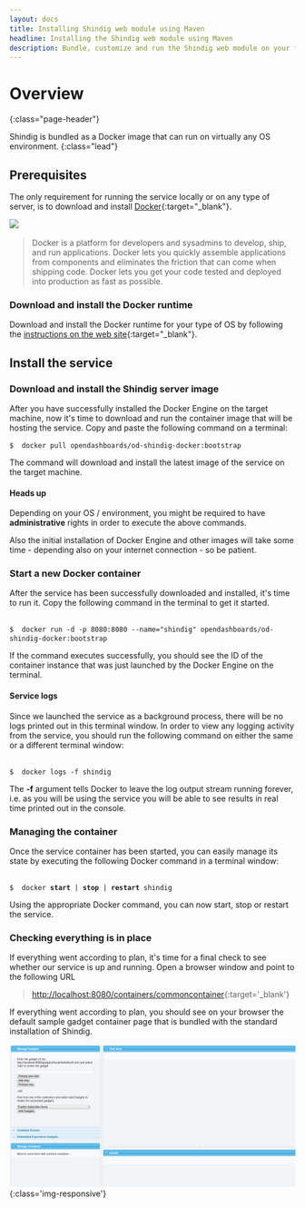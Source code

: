 ```yaml
---
layout: docs
title: Installing Shindig web module using Maven
headline: Installing the Shindig web module using Maven
description: Bundle, customize and run the Shindig web module on your favorite Java web app server
---
```



# Overview
{:class="page-header"}

Shindig is bundled as a Docker image that can run on virtually any OS environment.
{:class="lead"}

## Prerequisites

The only requirement for running the service locally or on any type of server, is to download and install [Docker](http://docker.io){:target="_blank"}.

<img class='img-responsive' src='https://upload.wikimedia.org/wikipedia/commons/7/79/Docker_%28container_engine%29_logo.png'>

> Docker is a platform for developers and sysadmins to develop, ship, and run applications. Docker lets you quickly assemble applications from components and eliminates the friction that can come when shipping code. Docker lets you get your code tested and deployed into production as fast as possible.

### Download and install the Docker runtime

Download and install the Docker runtime for your type of OS by following the [instructions on the web site](https://docs.docker.com/installation/){:target="_blank"}.   

## Install the service

### Download and install the Shindig server image

After you have successfully installed the Docker Engine on the target machine, now it's time to download and run the container image that will be hosting the service.  Copy and paste the following command on a terminal:

<div class="highlight"><pre><code class="language-bash" data-lang="bash"><span class="gp">$ </span> docker pull opendashboards/od-shindig-docker:bootstrap</code></pre></div>

The command will download and install the latest image of the service on the target machine.  

<div class="bs-callout bs-callout-info" id="jquery-required">
    <h4 id="jquery-required">Heads up</a></h4>
    <p>Depending on your OS / environment, you might be required to have <b>administrative</b> rights in order to execute the above commands.</p>
    <p>Also the initial installation of Docker Engine and other images will take some time - depending also on your internet connection -
    so be patient.
    </p>
</div>

### Start a new Docker container

After the service has been successfully downloaded and installed, it's time to run it.  Copy the following command in the terminal to get it started.

<div class="highlight"><pre><code class="language-bash" data-lang="bash">
<span class="gp">$ </span> docker run -d -p 8080:8080 --name="shindig" opendashboards/od-shindig-docker:bootstrap
</code></pre></div>  

If the command executes successfully, you should see the ID of the container instance that was just launched by the Docker Engine on the terminal.

<div class="bs-callout bs-callout-info" id="jquery-required">
    <h4 id="jquery-required">Service logs</a></h4>
    <p>
    Since we launched the service as a background process, there will be no logs printed out in this terminal window.  In order to view any logging
    activity from the service, you should run the following command on either the same or a different terminal window:
    </p>

<div class="highlight"><pre><code class="language-bash" data-lang="bash">
<span class="gp">$ </span> docker logs -f shindig
</code></pre></div>

<p>
	The <b>-f</b> argument tells Docker to leave the log output stream running forever, i.e. as you will be using the service you will be able to
	see results in real time printed out in the console.
</p>

</div>

### Managing the container

Once the service container has been started, you can easily manage its state by executing the following Docker command in a terminal window:

<div class="highlight"><pre><code class="language-bash" data-lang="bash">
<span class="gp">$ </span> docker <b>start</b> | <b>stop</b> | <b>restart</b> shindig
</code></pre></div>

Using the appropriate Docker command, you can now start, stop or restart the service.

### Checking everything is in place

If everything went according to plan, it's time for a final check to see whether our service is up and running.  Open a browser window and point to the following URL

> [http://localhost:8080/containers/commoncontainer](http://localhost:8080/containers/commoncontainer/){:target='_blank'}

If everything went according to plan, you should see on your browser the default sample gadget container page that is bundled
with the standard installation of Shindig.

![Sample common container](/assets/images/getting-started/common-container.png "Sample common container"){:class='img-responsive'}

